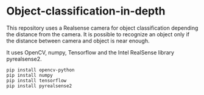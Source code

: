 # Object-classification-in-depth

This repository uses a Realsense camera for object classification depending the distance from the camera. It is possible to recognize an object only if the distance between camera and object is near enough.

It uses OpenCV, numpy, Tensorflow and the Intel RealSense library pyrealsense2.

```
pip install opencv-python 
pip install numpy 
pip install tensorflow 
pip install pyrealsense2 
```

